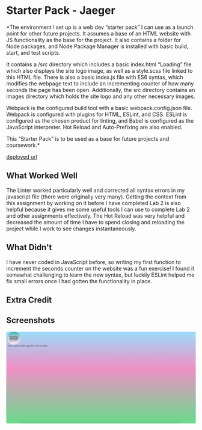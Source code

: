 # Starter Pack - Jaeger

*The environment I set up is a web dev “starter pack” I can use as a launch point for other future projects. It assumes a base of an HTML website with JS functionality as the base for the project. It also contains a folder for Node packages, and Node Package Manager is installed with basic build, start, and test scripts.

It contains a /src directory which includes a basic index.html “Loading” file which also displays the site logo image, as well as a style.scss file linked to this HTML file. There is also a basic index.js file with ES6 syntax, which modifies the webpage text to include an incrementing counter of how many seconds the page has been open. Additionally, the src directory contains an images directory which holds the site logo and any other necessary images.

Webpack is the configured build tool with a basic webpack.config.json file. Webpack is configured with plugins for HTML, ESLint, and CSS. ESLint is configured as the chosen product for linting, and Babel is configured as the JavaScript interpreter. Hot Reload and Auto-Prefixing are also enabled.

This “Starter Pack” is to be used as a base for future projects and coursework.*

[deployed url](https://starterpack-jaeger.onrender.com)

## What Worked Well

The Linter worked particularly well and corrected all syntax errors in my javascript file (there were originally very many). Getting the context from this assignment by working on it before I have completed Lab 2 is also helpful because it gives me some useful tools I can use to complete Lab 2 and other assignments effectively. The Hot Reload was very helpful and decreased the amount of time I have to spend closing and reloading the project while I work to see changes instantaneously.

## What Didn't

I have never coded in JavaScript before, so writing my first function to increment the seconds counter on the website was a fun exercise! I found it somewhat challenging to learn the new syntax, but luckily ESLint helped me fix small errors once I had gotten the functionality in place.

## Extra Credit

## Screenshots

![webpage](./src/img/screenshotStarterPack.png)
